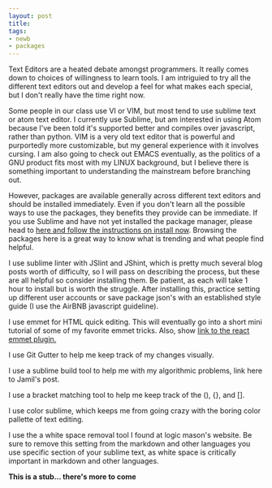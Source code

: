 ```yaml
---
layout: post
title: 
tags: 
- newb
- packages
---
```


Text Editors are a heated debate amongst programmers. It really comes down to choices of willingness to learn tools. I am intriguied to try all the different text editors out and develop a feel for what makes each special, but I don't really have the time right now. 

Some people in our class use VI or VIM, but most tend to use sublime text or atom text editor. I currently use Sublime, but am interested in using Atom because I've been told it's supported better and compiles over javascript, rather than python. VIM is a very old text editor that is powerful and purportedly more customizable, but my general experience with it involves cursing. I am also going to check out EMACS eventually, as the politics of a GNU product fits most with my LINUX background, but I believe there is something important to understanding the mainstream before branching out. 

However, packages are available generally across different text editors and should be installed immediately. Even if you don't learn all the possible ways to use the packages, they benefits they provide can be immediate. If you use Sublime and have not yet installed the package manager, please head to <a href="https://packagecontrol.io/">here and follow the instructions on install now</a>. Browsing the packages here is a great way to know what is trending and what people find helpful.

I use sublime linter with JSlint and JShint, which is pretty much several blog posts worth of difficulty, so I will pass on describing the process, but these are all helpful so consider installing them. Be patient, as each will take 1 hour to install but is worth the struggle. After installing this, practice setting up different user accounts or save package json's with an established style guide (I use the AirBNB javascript guideline).

I use emmet for HTML quick editing. This will eventually go into a short mini tutorial of some of my favorite emmet tricks. Also, show <a href="https://gist.github.com/max-mykhailenko/41d0c3991d92f38dcbc6">link to the react emmet plugin.</a> 

I use Git Gutter to help me keep track of my changes visually.

I use a sublime build tool to help me with my algorithmic problems, link here to Jamil's post.

I use a bracket matching tool to help me keep track of the (), {}, and []. 

I use color sublime, which keeps me from going crazy with the boring color pallette of text editing. 

I use the a white space removal tool I found at logic mason's website. Be sure to remove this setting from the markdown and other languages you use specific section of your sublime text, as white space is critically important in markdown and other languages.

**This is a stub... there's more to come**
